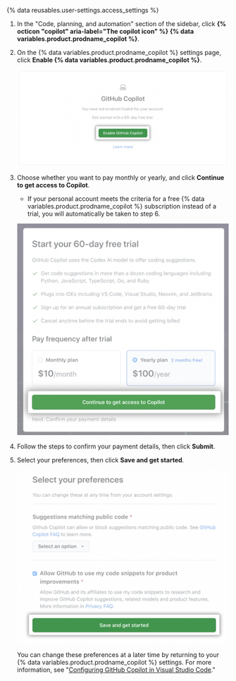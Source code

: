 {% data reusables.user-settings.access_settings %}
1. In the "Code, planning, and automation" section of the sidebar, click **{% octicon "copilot" aria-label="The copilot icon" %} {% data variables.product.prodname_copilot %}**.
1. On the {% data variables.product.prodname_copilot %} settings page, click **Enable {% data variables.product.prodname_copilot %}**.

   ![Screenshot of GitHub Copilot settings with Enable {% data variables.product.prodname_copilot %} button emphasized](/assets/images/help/copilot/copilot-settings-enable-button.png)
1. Choose whether you want to pay monthly or yearly, and click **Continue to get access to Copilot**.
   - If your personal account meets the criteria for a free {% data variables.product.prodname_copilot %} subscription instead of a trial, you will automatically be taken to step 6.

   ![Screenshot of trial setup with Continue to get access to Copilot button emphasized](/assets/images/help/copilot/copilot-billing-cycle.png)
1. Follow the steps to confirm your payment details, then click **Submit**.
1. Select your preferences, then click **Save and get started**.

   ![Screenshot of GitHub Copilot settings with Save and get started button](/assets/images/help/copilot/copilot-signup-preferences.png)

   You can change these preferences at a later time by returning to your {% data variables.product.prodname_copilot %} settings. For more information, see "[Configuring GitHub Copilot in Visual Studio Code](/copilot/configuring-github-copilot/configuring-github-copilot-in-visual-studio-code#configuring-github-copilot-settings-on-githubcom)."
